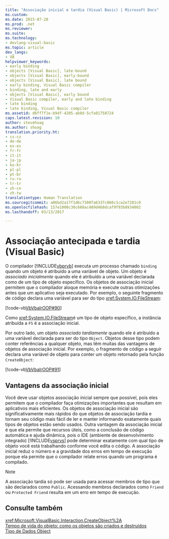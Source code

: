 ```yaml
---
title: "Associação inicial e tardia (Visual Basic) | Microsoft Docs"
ms.custom: 
ms.date: 2015-07-20
ms.prod: .net
ms.reviewer: 
ms.suite: 
ms.technology:
- devlang-visual-basic
ms.topic: article
dev_langs:
- VB
helpviewer_keywords:
- early binding
- objects [Visual Basic], late-bound
- objects [Visual Basic], early-bound
- objects [Visual Basic], late bound
- early binding, Visual Basic compiler
- binding, late and early
- objects [Visual Basic], early bound
- Visual Basic compiler, early and late binding
- late binding
- late binding, Visual Basic compiler
ms.assetid: d6ff7f1e-b94f-4205-ab8d-5cfa91758724
caps.latest.revision: 10
author: stevehoag
ms.author: shoag
translation.priority.ht:
- cs-cz
- de-de
- es-es
- fr-fr
- it-it
- ja-jp
- ko-kr
- pl-pl
- pt-br
- ru-ru
- tr-tr
- zh-cn
- zh-tw
translationtype: Human Translation
ms.sourcegitcommit: a06bd2a17f1d6c7308fa6337c866c1ca2e7281c0
ms.openlocfilehash: 157e1000c30c688ac489d468dcaf9f93b8934002
ms.lasthandoff: 03/13/2017

---
```

# <a name="early-and-late-binding-visual-basic"></a>Associação antecipada e tardia (Visual Basic)
O compilador [!INCLUDE[vbprvb](../../../../csharp/programming-guide/concepts/linq/includes/vbprvb_md.md)] executa um processo chamado `binding` quando um objeto é atribuído a uma variável de objeto. Um objeto é *associado inicialmente* quando ele é atribuído a uma variável declarada como de um tipo de objeto específico. Os objetos de associação inicial permitem que o compilador aloque memória e execute outras otimizações antes que um aplicativo seja executado. Por exemplo, o seguinte fragmento de código declara uma variável para ser do tipo <xref:System.IO.FileStream>:  
  
 [!code-vb[VbVbalrOOP#90](../../../../visual-basic/misc/codesnippet/VisualBasic/early-and-late-binding_1.vb)]  
  
 Como <xref:System.IO.FileStream>é um tipo de objeto específico, a instância atribuída a `FS` é a associação inicial.  
  
 Por outro lado, um objeto *associado tardiamente* quando ele é atribuído a uma variável declarada para ser do tipo `Object`. Objetos desse tipo podem conter referências a qualquer objeto, mas têm muitas das vantagens de objetos de associação inicial. Por exemplo, o fragmento de código a seguir declara uma variável de objeto para conter um objeto retornado pela função `CreateObject`:  
  
 [!code-vb[VbVbalrOOP#91](../../../../visual-basic/misc/codesnippet/VisualBasic/early-and-late-binding_2.vb)]  
  
## <a name="advantages-of-early-binding"></a>Vantagens da associação inicial  
 Você deve usar objetos associação inicial sempre que possível, pois eles permitem que o compilador faça otimizações importantes que resultam em aplicativos mais eficientes. Os objetos de associação inicial são significativamente mais rápidos do que objetos de associação tardia e tornam seu código mais fácil de ler e manter informando exatamente quais tipos de objetos estão sendo usados. Outra vantagem da associação inicial é que ela permite que recursos úteis, como a conclusão de código automática e ajuda dinâmica, pois o IDE (ambiente de desenvolvimento integrado) [!INCLUDE[vsprvs](../../../../csharp/includes/vsprvs_md.md)] pode determinar exatamente com qual tipo de objeto você está trabalhando conforme você edita o código. A associação inicial reduz o número e a gravidade dos erros em tempo de execução porque ela permite que o compilador relate erros quando um programa é compilado.  
  
> [!NOTE]
>  A associação tardia só pode ser usada para acessar membros de tipo que são declarados como `Public`. Acessando membros declarados como `Friend` ou `Protected Friend` resulta em um erro em tempo de execução.  
  
## <a name="see-also"></a>Consulte também  
 <xref:Microsoft.VisualBasic.Interaction.CreateObject%2A>   
 [Tempo de vida do objeto: como os objetos são criados e destruídos](../../../../visual-basic/programming-guide/language-features/objects-and-classes/object-lifetime-how-objects-are-created-and-destroyed.md)   
 [Tipo de Dados Object](../../../../visual-basic/language-reference/data-types/object-data-type.md)

